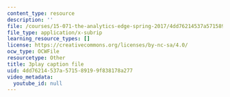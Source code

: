 ```yaml
---
content_type: resource
description: ''
file: /courses/15-071-the-analytics-edge-spring-2017/4dd76214537a571589199f838178a277_Sn-5Dwt_1qw.vtt
file_type: application/x-subrip
learning_resource_types: []
license: https://creativecommons.org/licenses/by-nc-sa/4.0/
ocw_type: OCWFile
resourcetype: Other
title: 3play caption file
uid: 4dd76214-537a-5715-8919-9f838178a277
video_metadata:
  youtube_id: null
---
```

